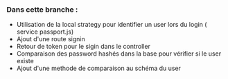 ### Dans cette branche : ###
+  Utilisation de la local strategy pour identifier un user lors du login ( service passport.js)
+  Ajout d'une route signin
+ Retour de token pour le sigin dans le controller
+  Comparaison des password hashés dans la base pour vérifier si le user existe 
+  Ajout d'une methode de comparaison au schéma du user
